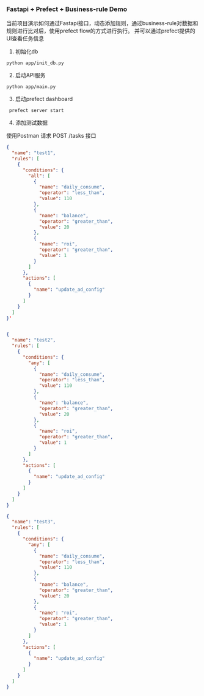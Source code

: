 ### Fastapi + Prefect + Business-rule Demo

当前项目演示如何通过Fastapi接口，动态添加规则，通过business-rule对数据和规则进行比对后，使用prefect flow的方式进行执行。
并可以通过prefect提供的UI查看任务信息

1. 初始化db

```shell
python app/init_db.py
```

2. 启动API服务

```shell
python app/main.py
```

3. 启动prefect dashboard

```shell
 prefect server start
```

4. 添加测试数据

使用Postman 请求
POST /tasks 接口
```json
{
  "name": "test1",
  "rules": [
    {
      "conditions": {
        "all": [
          {
            "name": "daily_consume",
            "operator": "less_than",
            "value": 110
          },
          {
            "name": "balance",
            "operator": "greater_than",
            "value": 20
          },
          {
            "name": "roi",
            "operator": "greater_than",
            "value": 1
          }
        ]
      },
      "actions": [
        {
          "name": "update_ad_config"
        }
      ]
    }
  ]
}'

```

```json

{
  "name": "test2",
  "rules": [
    {
      "conditions": {
        "any": [
          {
            "name": "daily_consume",
            "operator": "less_than",
            "value": 110
          },
          {
            "name": "balance",
            "operator": "greater_than",
            "value": 20
          },
          {
            "name": "roi",
            "operator": "greater_than",
            "value": 1
          }
        ]
      },
      "actions": [
        {
          "name": "update_ad_config"
        }
      ]
    }
  ]
}


```

```json
{
  "name": "test3",
  "rules": [
    {
      "conditions": {
        "any": [
          {
            "name": "daily_consume",
            "operator": "less_than",
            "value": 110
          },
          {
            "name": "balance",
            "operator": "greater_than",
            "value": 20
          },
          {
            "name": "roi",
            "operator": "greater_than",
            "value": 1
          }
        ]
      },
      "actions": [
        {
          "name": "update_ad_config"
        }
      ]
    }
  ]
}

```